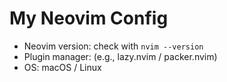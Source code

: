 # My Neovim Config

- Neovim version: check with `nvim --version`
- Plugin manager: (e.g., lazy.nvim / packer.nvim)
- OS: macOS / Linux
